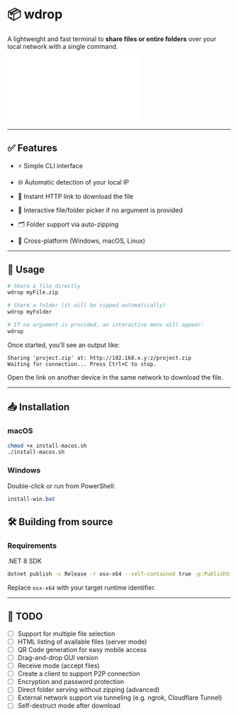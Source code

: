 # 📦 wdrop

A lightweight and fast terminal to **share files or entire folders** over your local network with a single command.

![Wdrop ASCII Art](logo.txt)

---

## ✅ Features

- ⚡ Simple CLI interface

- 🌐 Automatic detection of your local IP

- 🔗 Instant HTTP link to download the file

- 📂 Interactive file/folder picker if no argument is provided

- 🗂️ Folder support via auto-zipping

- 🧪 Cross-platform (Windows, macOS, Linux)

---

## 🚀 Usage

```bash
# Share a file directly
wdrop myFile.zip

# Share a folder (it will be zipped automatically)
wdrop myFolder

# If no argument is provided, an interactive menu will appear:
wdrop
```

Once started, you'll see an output like:

```
Sharing 'project.zip' at: http://192.168.x.y:z/project.zip
Waiting for connection... Press Ctrl+C to stop.
```

Open the link on another device in the same network to download the file.

---

## 📥 Installation

### macOS

```bash
chmod +x install-macos.sh
./install-macos.sh
```

### Windows

Double-click or run from PowerShell:

```powershell
install-win.bat
```


## 🛠️ Building from source

### Requirements
.NET 8 SDK

```bash
dotnet publish -c Release -r osx-x64 --self-contained true -p:PublishSingleFile=true -o ./out
```

Replace `osx-x64` with your target runtime identifier.

---

## 🔮 TODO

- [ ] Support for multiple file selection
- [ ] HTML listing of available files (server mode)
- [ ] QR Code generation for easy mobile access
- [ ] Drag-and-drop GUI version
- [ ] Receive mode (accept files)
- [ ] Create a client to support P2P connection
- [ ] Encryption and password protection
- [ ] Direct folder serving without zipping (advanced)
- [ ] External network support via tunneling (e.g. ngrok, Cloudflare Tunnel)
- [ ] Self-destruct mode after download